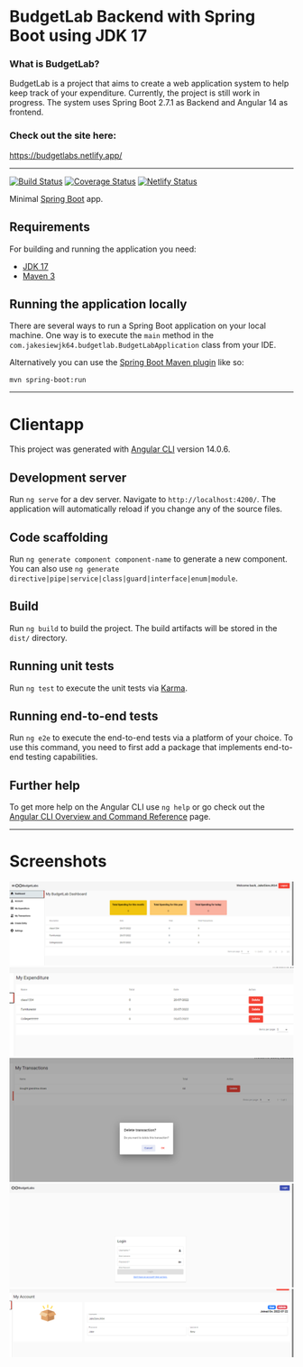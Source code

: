 # BudgetLab Backend with Spring Boot using JDK 17

### What is BudgetLab?
BudgetLab is a project that aims to create a web application system to help keep track of your expenditure. Currently, the project is still work in progress. The system uses Spring Boot 2.7.1 as Backend and Angular 14 as frontend.

### Check out the site here:
https://budgetlabs.netlify.app/

****

[![Build Status](https://travis-ci.org/codecentric/springboot-sample-app.svg?branch=master)](https://travis-ci.org/codecentric/springboot-sample-app)
[![Coverage Status](https://coveralls.io/repos/github/codecentric/springboot-sample-app/badge.svg?branch=master)](https://coveralls.io/github/codecentric/springboot-sample-app?branch=master)
[![Netlify Status](https://api.netlify.com/api/v1/badges/a7fe13b9-6bd6-4efd-8878-1a018080832d/deploy-status)](https://app.netlify.com/sites/budgetlabs/deploys)

Minimal [Spring Boot](http://projects.spring.io/spring-boot/) app.

## Requirements

For building and running the application you need:

- [JDK 17](https://www.oracle.com/java/technologies/javase/jdk17-archive-downloads.html)
- [Maven 3](https://maven.apache.org)

## Running the application locally

There are several ways to run a Spring Boot application on your local machine. One way is to execute the `main` method in the `com.jakesiewjk64.budgetlab.BudgetLabApplication` class from your IDE.

Alternatively you can use the [Spring Boot Maven plugin](https://docs.spring.io/spring-boot/docs/current/reference/html/build-tool-plugins-maven-plugin.html) like so:

```shell
mvn spring-boot:run
```

****

# Clientapp

This project was generated with [Angular CLI](https://github.com/angular/angular-cli) version 14.0.6.

## Development server

Run `ng serve` for a dev server. Navigate to `http://localhost:4200/`. The application will automatically reload if you change any of the source files.

## Code scaffolding

Run `ng generate component component-name` to generate a new component. You can also use `ng generate directive|pipe|service|class|guard|interface|enum|module`.

## Build

Run `ng build` to build the project. The build artifacts will be stored in the `dist/` directory.

## Running unit tests

Run `ng test` to execute the unit tests via [Karma](https://karma-runner.github.io).

## Running end-to-end tests

Run `ng e2e` to execute the end-to-end tests via a platform of your choice. To use this command, you need to first add a package that implements end-to-end testing capabilities.

## Further help

To get more help on the Angular CLI use `ng help` or go check out the [Angular CLI Overview and Command Reference](https://angular.io/cli) page.
****
# Screenshots
![text](https://github.com/JakeSiewJK64/BudgetLab/blob/main/screenshots/screenshot1.png?raw=true)
![text](https://github.com/JakeSiewJK64/BudgetLab/blob/main/screenshots/screenshot2.png?raw=true)
![text](https://github.com/JakeSiewJK64/BudgetLab/blob/main/screenshots/screenshot3.png?raw=true)
![text](https://github.com/JakeSiewJK64/BudgetLab/blob/main/screenshots/screenshot4.png?raw=true)
![text](https://github.com/JakeSiewJK64/BudgetLab/blob/main/screenshots/screenshot5.png?raw=true)


